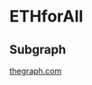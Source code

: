 # ETHforAll



## Subgraph
<a href="https://thegraph.com/hosted-service/subgraph/pradeepvarma22/custodian-code">thegraph.com</a>
